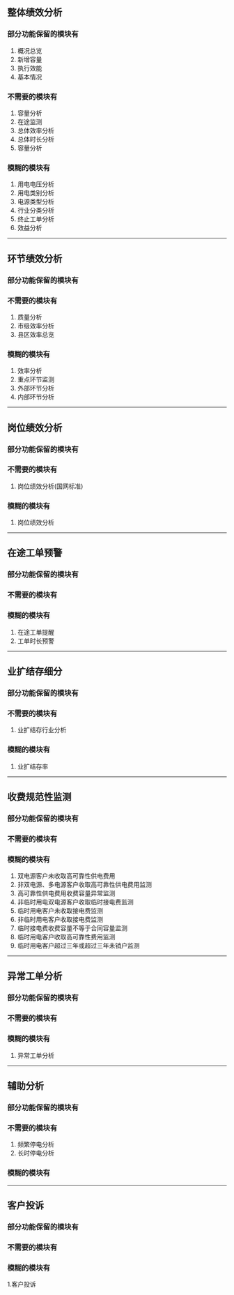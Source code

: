 ## 整体绩效分析
### 部分功能保留的模块有
1. 概况总览
2. 新增容量
3. 执行效能
4. 基本情况

### 不需要的模块有
1. 容量分析
2. 在途监测
3. 总体效率分析
4. 总体时长分析
5. 容量分析

### 模糊的模块有
1. 用电电压分析
2. 用电类别分析
3. 电源类型分析
4. 行业分类分析
5. 终止工单分析
6. 效益分析

---
## 环节绩效分析
### 部分功能保留的模块有


### 不需要的模块有
1. 质量分析
2. 市级效率分析
3. 县区效率总览

### 模糊的模块有
1. 效率分析
2. 重点环节监测
3. 外部环节分析
4. 内部环节分析

---
## 岗位绩效分析
### 部分功能保留的模块有

### 不需要的模块有
1. 岗位绩效分析(国网标准)

### 模糊的模块有
1. 岗位绩效分析

---
## 在途工单预警
### 部分功能保留的模块有

### 不需要的模块有

### 模糊的模块有
1. 在途工单提醒
2. 工单时长预警

---
## 业扩结存细分
### 部分功能保留的模块有

### 不需要的模块有
1. 业扩结存行业分析

### 模糊的模块有
1. 业扩结存率

---
## 收费规范性监测
### 部分功能保留的模块有

### 不需要的模块有

### 模糊的模块有
1. 双电源客户未收取高可靠性供电费用
2. 非双电源、多电源客户收取高可靠性供电费用监测
3. 高可靠性供电费用收费容量异常监测
4. 非临时用电双电源客户收取临时接电费监测
5. 临时用电客户未收取接电费监测
6. 非临时用电客户收取接电费监测
7. 临时接电费收费容量不等于合同容量监测
8. 临时用电客户收取高可靠性费用监测
9. 临时用电客户超过三年或超过三年未销户监测

---
## 异常工单分析
### 部分功能保留的模块有

### 不需要的模块有

### 模糊的模块有
1. 异常工单分析

---
## 辅助分析
### 部分功能保留的模块有

### 不需要的模块有
1. 频繁停电分析
2. 长时停电分析

### 模糊的模块有

---
## 客户投诉
### 部分功能保留的模块有

### 不需要的模块有

### 模糊的模块有
1.客户投诉